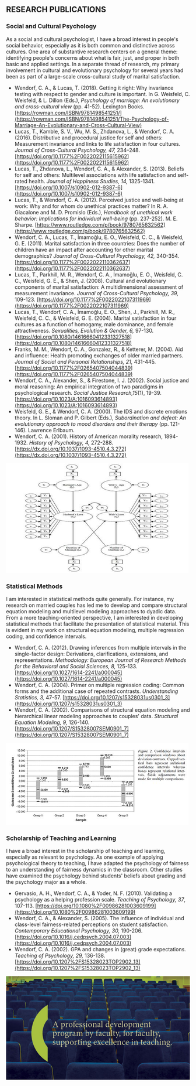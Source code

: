 ## RESEARCH PUBLICATIONS

### Social and Cultural Psychology

As a social and cultural psychologist, I have a broad interest in people's social behavior, especially as it is both common and distinctive across cultures. One area of substantive research centers on a general theme: identifying people's concerns about what is fair, just, and proper in both basic and applied settings. In a separate thread of research, my primary involvement in cultural and evolutionary psychology for several years had been as part of a large-scale cross-cultural study of marital satisfaction.

- Wendorf, C. A., & Lucas, T. (2018). Getting it right: Why invariance testing with respect to gender and culture is important. In G. Weisfeld, C. Weisfeld, & L. Dillon (Eds.), *Psychology of marriage: An evolutionary and cross-cultural view* (pp. 41-52). Lexington Books. [https://rowman.com/ISBN/9781498541251/](https://rowman.com/ISBN/9781498541251/The-Psychology-of-Marriage-An-Evolutionary-and-Cross-Cultural-View)
- Lucas, T., Kamble, S. V., Wu, M. S., Zhdanova, L., & Wendorf, C. A. (2016). Distributive and procedural justice for self and others: Measurement invariance and links to life satisfaction in four cultures. *Journal of Cross-Cultural Psychology, 47,* 234–248. [https://doi.org/10.1177%2F0022022115615962](https://doi.org/10.1177%2F0022022115615962)
- Lucas, T., Zhdanova, L., Wendorf, C. A., & Alexander, S. (2013). Beliefs for self and others: Multilevel associations with life satisfaction and self-rated health. *Journal of Happiness Studies, 14,* 1325-1341. [https://doi.org/10.1007/s10902-012-9387-6](https://doi.org/10.1007/s10902-012-9387-6)
- Lucas, T., & Wendorf, C. A. (2012). Perceived justice and well-being at work: Why and for whom do unethical practices matter? In R. A. Giacalone and M. D. Promislo (Eds.), *Handbook of unethical work behavior: Implications for individual well-being* (pp. 237-252). M. E. Sharpe. [https://www.routledge.com/p/book/9780765632562](https://www.routledge.com/p/book/9780765632562)
- Wendorf, C. A., Lucas, T., İmamoğlu, E. O., Weisfeld, C. C., & Weisfeld, G. E. (2011). Marital satisfaction in three countries: Does the number of children have an impact after accounting for other marital demographics? *Journal of Cross-Cultural Psychology, 42,* 340-354. [https://doi.org/10.1177%2F0022022110362637](https://doi.org/10.1177%2F0022022110362637)
- Lucas, T., Parkhill, M. R., Wendorf, C. A., İmamoğlu, E. O., Weisfeld, C. C., Weisfeld, G. E., & Shen, J. (2008). Cultural and evolutionary components of marital satisfaction: A multidimensional assessment of measurement invariance. *Journal of Cross-Cultural Psychology, 39,* 109-123. [https://doi.org/10.1177%2F0022022107311969](https://doi.org/10.1177%2F0022022107311969)
- Lucas, T., Wendorf, C. A., İmamoğlu, E. O., Shen, J., Parkhill, M. R., Weisfeld, C. C., & Weisfeld, G. E. (2004). Marital satisfaction in four cultures as a function of homogamy, male dominance, and female attractiveness. *Sexualities, Evolution & Gender, 6,* 97-130. [https://doi.org/10.1080/14616660412331327518](https://doi.org/10.1080/14616660412331327518)
- Franks, M. M., Wendorf, C. A., Gonzalez, R., & Ketterer, M. (2004). Aid and influence: Health promoting exchanges of older married partners. *Journal of Social and Personal Relationships, 21,* 431-445. [https://doi.org/10.1177%2F0265407504044839](https://doi.org/10.1177%2F0265407504044839)
- Wendorf, C. A., Alexander, S., & Firestone, I. J. (2002). Social justice and moral reasoning: An empirical integration of two paradigms in psychological research. *Social Justice Research,15*(1), 19-39. [https://doi.org/10.1023/A:1016093614893](https://doi.org/10.1023/A:1016093614893)
- Weisfeld, G. E., & Wendorf, C. A. (2000). The IDS and discrete emotions theory. In L. Sloman and P. Gilbert (Eds.), *Subordination and defeat: An evolutionary approach to mood disorders and their therapy* (pp. 121-146). Lawrence Erlbaum.
- Wendorf, C. A. (2001). History of American morality research, 1894-1932. *History of Psychology, 4,* 272-288. [https://dx.doi.org/10.1037/1093-4510.4.3.272](https://dx.doi.org/10.1037/1093-4510.4.3.272)

![Children and Marital Satisfaction](NumberChildren.jpg)

### Statistical Methods

I am interested in statistical methods quite generally. For instance, my research on married couples has led me to develop and compare structural equation modeling and multilevel modeling approaches to dyadic data. From a more teaching-oriented perspective, I am interested in developing statistical methods that facilitate the presentation of statistical material. This is evident in my work on structural equation modeling, multiple regression coding, and confidence intervals.

- Wendorf, C. A. (2012). Drawing inferences from multiple intervals in the single-factor design: Derivations, clarifications, extensions, and representations. *Methodology: European Journal of Research Methods for the Behavioral and Social Sciences, 8,* 125-133. [https://doi.org/10.1027/1614-2241/a000045](https://doi.org/10.1027/1614-2241/a000045)
- Wendorf, C. A. (2004). Primer on multiple regression coding: Common forms and the additional case of repeated contrasts. *Understanding Statistics, 3,* 47-57. [https://doi.org/10.1207/s15328031us0301_3](https://doi.org/10.1207/s15328031us0301_3)
- Wendorf, C. A. (2002). Comparisons of structural equation modeling and hierarchical linear modeling approaches to couples' data. *Structural Equation Modeling, 9,* 126-140. [https://doi.org/10.1207/S15328007SEM0901_7](https://doi.org/10.1207/S15328007SEM0901_7)

![Relational Confidence Intervals](ConfidenceIntervals.jpg)

### Scholarship of Teaching and Learning

I have a broad interest in the scholarship of teaching and learning, especially as relevant to psychology. As one example of applying psychological theory to teaching, I have adapted the psychology of fairness to an understanding of fairness dynamics in the classroom. Other studies have examined the psychology behind students' beliefs about grading and the psychology major as a whole.

- Gervasio, A. H., Wendorf, C. A., & Yoder, N. F. (2010). Validating a psychology as a helping profession scale. *Teaching of Psychology, 37*, 107-113. [https://doi.org/10.1080%2F00986281003609199](https://doi.org/10.1080%2F00986281003609199)
- Wendorf, C. A., & Alexander, S. (2005). The influence of individual and class-level fairness-related perceptions on student satisfaction. *Contemporary Educational Psychology, 30,* 190-206. [https://doi.org/10.1016/j.cedpsych.2004.07.003](https://doi.org/10.1016/j.cedpsych.2004.07.003)
- Wendorf, C. A. (2002). GPA and changes in (great) grade expectations. *Teaching of Psychology, 29,* 136-138. [https://doi.org/10.1207%2FS15328023TOP2902_13](https://doi.org/10.1207%2FS15328023TOP2902_13)

![Faculty Alliance for Creating and Enhancing Teaching Strategies](FACETS.jpg)
